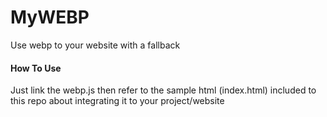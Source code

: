 # MyWEBP
Use webp to your website with a fallback

#### How To Use

Just link the webp.js then refer to the sample html (index.html) included to this repo about integrating it to your project/website
